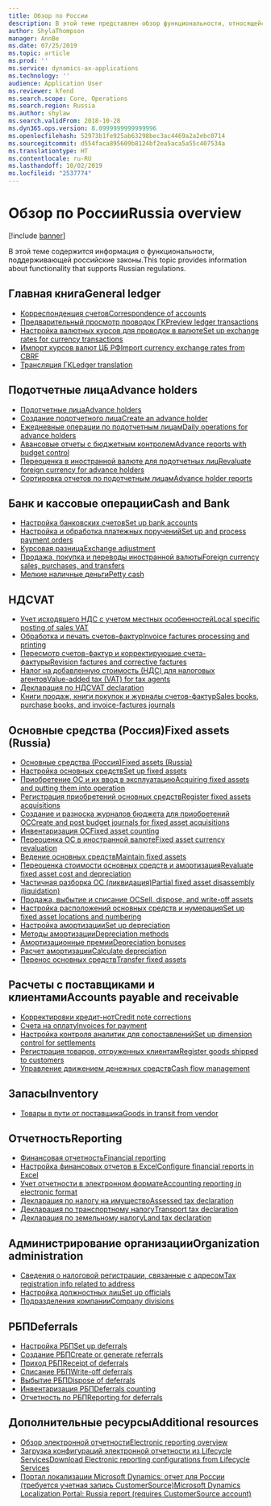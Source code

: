 ```yaml
---
title: Обзор по России
description: В этой теме представлен обзор функциональности, относящейся к России.
author: ShylaThompson
manager: AnnBe
ms.date: 07/25/2019
ms.topic: article
ms.prod: ''
ms.service: dynamics-ax-applications
ms.technology: ''
audience: Application User
ms.reviewer: kfend
ms.search.scope: Core, Operations
ms.search.region: Russia
ms.author: shylaw
ms.search.validFrom: 2018-10-28
ms.dyn365.ops.version: 8.0999999999999996
ms.openlocfilehash: 52973b1fe925ab63298bec3ac4469a2a2ebc0714
ms.sourcegitcommit: d554faca895609b8124bf2ea5aca5a55c407534a
ms.translationtype: HT
ms.contentlocale: ru-RU
ms.lasthandoff: 10/02/2019
ms.locfileid: "2537774"
---
```

# <a name="russia-overview"></a><span data-ttu-id="3eee7-103">Обзор по России</span><span class="sxs-lookup"><span data-stu-id="3eee7-103">Russia overview</span></span>

[!include [banner](../includes/banner.md)]

<span data-ttu-id="3eee7-104">В этой теме содержится информация о функциональности, поддерживающей российские законы.</span><span class="sxs-lookup"><span data-stu-id="3eee7-104">This topic provides information about functionality that supports Russian regulations.</span></span> 

## <a name="general-ledger"></a><span data-ttu-id="3eee7-105">Главная книга</span><span class="sxs-lookup"><span data-stu-id="3eee7-105">General ledger</span></span>

- [<span data-ttu-id="3eee7-106">Корреспонденция счетов</span><span class="sxs-lookup"><span data-stu-id="3eee7-106">Correspondence of accounts</span></span>](rus-correspondence-accounts.md)
- [<span data-ttu-id="3eee7-107">Предварительный просмотр проводок ГК</span><span class="sxs-lookup"><span data-stu-id="3eee7-107">Preview ledger transactions</span></span>](rus-ledger-transactions-preview.md)
- [<span data-ttu-id="3eee7-108">Настройка валютных курсов для проводок в валюте</span><span class="sxs-lookup"><span data-stu-id="3eee7-108">Set up exchange rates for currency transactions</span></span>](rus-exchange-difference.md)
- [<span data-ttu-id="3eee7-109">Импорт курсов валют ЦБ РФ</span><span class="sxs-lookup"><span data-stu-id="3eee7-109">Import currency exchange rates from CBRF</span></span>](../general-ledger/import-currency-exchange-rates.md)
- [<span data-ttu-id="3eee7-110">Трансляция ГК</span><span class="sxs-lookup"><span data-stu-id="3eee7-110">Ledger translation</span></span>](rus-ledger-translation-procedure.md)

## <a name="advance-holders"></a><span data-ttu-id="3eee7-111">Подотчетные лица</span><span class="sxs-lookup"><span data-stu-id="3eee7-111">Advance holders</span></span>

- [<span data-ttu-id="3eee7-112">Подотчетные лица</span><span class="sxs-lookup"><span data-stu-id="3eee7-112">Advance holders</span></span>](rus-advance-holders.md)
- [<span data-ttu-id="3eee7-113">Создание подотчетного лица</span><span class="sxs-lookup"><span data-stu-id="3eee7-113">Create an advance holder</span></span>](emea-advance-holders.md#create-an-advance-holder)
- [<span data-ttu-id="3eee7-114">Ежедневные операции по подотчетным лицам</span><span class="sxs-lookup"><span data-stu-id="3eee7-114">Daily operations for advance holders</span></span>](rus-advance-holders-daily-operations.md)
- [<span data-ttu-id="3eee7-115">Авансовые отчеты с бюджетным контролем</span><span class="sxs-lookup"><span data-stu-id="3eee7-115">Advance reports with budget control</span></span>](rus-advance-holders-reports-dailyops.md)
- [<span data-ttu-id="3eee7-116">Переоценка в иностранной валюте для подотчетных лиц</span><span class="sxs-lookup"><span data-stu-id="3eee7-116">Revaluate foreign currency for advance holders</span></span>](rus-advance-adjustment-parameters.md)
- [<span data-ttu-id="3eee7-117">Сортировка отчетов по подотчетным лицам</span><span class="sxs-lookup"><span data-stu-id="3eee7-117">Advance holder reports</span></span>](rus-local-management-reports-primary-forms.md)

## <a name="cash-and-bank"></a><span data-ttu-id="3eee7-118">Банк и кассовые операции</span><span class="sxs-lookup"><span data-stu-id="3eee7-118">Cash and Bank</span></span>

- [<span data-ttu-id="3eee7-119">Настройка банковских счетов</span><span class="sxs-lookup"><span data-stu-id="3eee7-119">Set up bank accounts</span></span>](rus-local-settings-requisites-bank-module.md)
- [<span data-ttu-id="3eee7-120">Настройка и обработка платежных поручений</span><span class="sxs-lookup"><span data-stu-id="3eee7-120">Set up and process payment orders</span></span>](rus-payment-order-settings-processing.md)
- [<span data-ttu-id="3eee7-121">Курсовая разница</span><span class="sxs-lookup"><span data-stu-id="3eee7-121">Exchange adjustment</span></span>](rus-exchange-adjustment.md)
- [<span data-ttu-id="3eee7-122">Продажа, покупка и переводы иностранной валюты</span><span class="sxs-lookup"><span data-stu-id="3eee7-122">Foreign currency sales, purchases, and transfers</span></span>](/rus-currency-sale-purchase.md)
- [<span data-ttu-id="3eee7-123">Мелкие наличные деньги</span><span class="sxs-lookup"><span data-stu-id="3eee7-123">Petty cash</span></span>](emea-petty-cash.md)

## <a name="vat"></a><span data-ttu-id="3eee7-124">НДС</span><span class="sxs-lookup"><span data-stu-id="3eee7-124">VAT</span></span>

- [<span data-ttu-id="3eee7-125">Учет исходящего НДС с учетом местных особенностей</span><span class="sxs-lookup"><span data-stu-id="3eee7-125">Local specific posting of sales VAT</span></span>](rus-local-specific-posting-sales-vat.md)
- [<span data-ttu-id="3eee7-126">Обработка и печать счетов-фактур</span><span class="sxs-lookup"><span data-stu-id="3eee7-126">Invoice factures processing and printing</span></span>](rus-invoice-facture-process-print.md)
- [<span data-ttu-id="3eee7-127">Пересмотр счетов-фактур и корректирующие счета-фактуры</span><span class="sxs-lookup"><span data-stu-id="3eee7-127">Revision factures and corrective factures</span></span>](rus-revise-invoice-facture.md)
- [<span data-ttu-id="3eee7-128">Налог на добавленную стоимость (НДС) для налоговых агентов</span><span class="sxs-lookup"><span data-stu-id="3eee7-128">Value-added tax (VAT) for tax agents</span></span>](rus-tax-agent.md)
- [<span data-ttu-id="3eee7-129">Декларация по НДС</span><span class="sxs-lookup"><span data-stu-id="3eee7-129">VAT declaration</span></span>](rus-VAT-declaration.md)
- [<span data-ttu-id="3eee7-130">Книги продаж, книги покупок и журналы счетов-фактур</span><span class="sxs-lookup"><span data-stu-id="3eee7-130">Sales books, purchase books, and invoice-factures journals</span></span>](rus-sales-books-purchase-books.md)

## <a name="fixed-assets-russia"></a><span data-ttu-id="3eee7-131">Основные средства (Россия)</span><span class="sxs-lookup"><span data-stu-id="3eee7-131">Fixed assets (Russia)</span></span>
- [<span data-ttu-id="3eee7-132">Основные средства (Россия)</span><span class="sxs-lookup"><span data-stu-id="3eee7-132">Fixed assets (Russia)</span></span>](rus-fixed-assets.md)
- [<span data-ttu-id="3eee7-133">Настройка основных средств</span><span class="sxs-lookup"><span data-stu-id="3eee7-133">Set up fixed assets</span></span>](rus-set-up-fixed-assets.md)
- [<span data-ttu-id="3eee7-134">Приобретение ОС и их ввод в эксплуатацию</span><span class="sxs-lookup"><span data-stu-id="3eee7-134">Acquiring fixed assets and putting them into operation</span></span>](rus-fixed-asset-acquisition.md)
- [<span data-ttu-id="3eee7-135">Регистрация приобретений основных средств</span><span class="sxs-lookup"><span data-stu-id="3eee7-135">Register fixed assets acquisitions</span></span>](rus-register-acquisition.md)
- [<span data-ttu-id="3eee7-136">Создание и разноска журналов бюджета для приобретений ОС</span><span class="sxs-lookup"><span data-stu-id="3eee7-136">Create and post budget journals for fixed asset acquisitions</span></span>](rus-post-budget-fixed-asset-acquisition.md)
- [<span data-ttu-id="3eee7-137">Инвентаризация ОС</span><span class="sxs-lookup"><span data-stu-id="3eee7-137">Fixed asset counting</span></span>](rus-fixed-assets-counting.md)
- [<span data-ttu-id="3eee7-138">Переоценка ОС в иностранной валюте</span><span class="sxs-lookup"><span data-stu-id="3eee7-138">Fixed asset currency revaluation</span></span>](rus-fixed-asset-currency-revaluation.md)
- [<span data-ttu-id="3eee7-139">Ведение основных средств</span><span class="sxs-lookup"><span data-stu-id="3eee7-139">Maintain fixed assets</span></span>](rus-maintain-fixed-assets.md)
- [<span data-ttu-id="3eee7-140">Переоценка стоимости основных средств и амортизация</span><span class="sxs-lookup"><span data-stu-id="3eee7-140">Revaluate fixed asset cost and depreciation</span></span>](rus-fixed-assets-revaluation.md)
- [<span data-ttu-id="3eee7-141">Частичная разборка ОС (ликвидация)</span><span class="sxs-lookup"><span data-stu-id="3eee7-141">Partial fixed asset disassembly (liquidation)</span></span>](rus-fixed-assets-disassembly.md)
- [<span data-ttu-id="3eee7-142">Продажа, выбытие и списание ОС</span><span class="sxs-lookup"><span data-stu-id="3eee7-142">Sell, dispose, and write-off assets</span></span>](rus-sell-dispose-write-off-fixed-assets.md)
- [<span data-ttu-id="3eee7-143">Настройка расположений основных средств и нумерация</span><span class="sxs-lookup"><span data-stu-id="3eee7-143">Set up fixed asset locations and numbering</span></span>](rus-fixed-assets-locations-numbering.md)
- [<span data-ttu-id="3eee7-144">Настройка амортизации</span><span class="sxs-lookup"><span data-stu-id="3eee7-144">Set up depreciation</span></span>](rus-depreciation-setup.md)
- [<span data-ttu-id="3eee7-145">Методы амортизации</span><span class="sxs-lookup"><span data-stu-id="3eee7-145">Depreciation methods</span></span>](rus-depreciation-methods.md)
- [<span data-ttu-id="3eee7-146">Амортизационные премии</span><span class="sxs-lookup"><span data-stu-id="3eee7-146">Depreciation bonuses</span></span>](rus-bonus-depreciation.md)
- [<span data-ttu-id="3eee7-147">Расчет амортизации</span><span class="sxs-lookup"><span data-stu-id="3eee7-147">Calculate depreciation</span></span>](rus-depreciation-calculation.md)
- [<span data-ttu-id="3eee7-148">Перенос основных средств</span><span class="sxs-lookup"><span data-stu-id="3eee7-148">Transfer fixed assets</span></span>](rus-fixed-asset-transfer.md)

## <a name="accounts-payable-and-receivable"></a><span data-ttu-id="3eee7-149">Расчеты с поставщиками и клиентами</span><span class="sxs-lookup"><span data-stu-id="3eee7-149">Accounts payable and receivable</span></span>
- [<span data-ttu-id="3eee7-150">Корректировки кредит-нот</span><span class="sxs-lookup"><span data-stu-id="3eee7-150">Credit note corrections</span></span>](rus-credit-note-correction.md)
- [<span data-ttu-id="3eee7-151">Счета на оплату</span><span class="sxs-lookup"><span data-stu-id="3eee7-151">Invoices for payment</span></span>](rus-invoice-payment.md)
- [<span data-ttu-id="3eee7-152">Настройка контроля аналитик для сопоставлений</span><span class="sxs-lookup"><span data-stu-id="3eee7-152">Set up dimension control for settlements</span></span>](rus-transactions-settlement-date.md)
- [<span data-ttu-id="3eee7-153">Регистрация товаров, отгруженных клиентам</span><span class="sxs-lookup"><span data-stu-id="3eee7-153">Register goods shipped to customers</span></span>](../../supply-chain/localizations/rus-goods-transit-postponed.md)
- [<span data-ttu-id="3eee7-154">Управление движением денежных средств</span><span class="sxs-lookup"><span data-stu-id="3eee7-154">Cash flow management</span></span>](rus-cash-flow.md)

## <a name="inventory"></a><span data-ttu-id="3eee7-155">Запасы</span><span class="sxs-lookup"><span data-stu-id="3eee7-155">Inventory</span></span>
- [<span data-ttu-id="3eee7-156">Товары в пути от поставщика</span><span class="sxs-lookup"><span data-stu-id="3eee7-156">Goods in transit from vendor</span></span>](rus-goods-transit-vendor.md)

## <a name="reporting"></a><span data-ttu-id="3eee7-157">Отчетность</span><span class="sxs-lookup"><span data-stu-id="3eee7-157">Reporting</span></span>

- [<span data-ttu-id="3eee7-158">Финансовая отчетность</span><span class="sxs-lookup"><span data-stu-id="3eee7-158">Financial reporting</span></span>](rus-financial-reports.md)
- [<span data-ttu-id="3eee7-159">Настройка финансовых отчетов в Excel</span><span class="sxs-lookup"><span data-stu-id="3eee7-159">Configure financial reports in Excel</span></span>](rus-excel-financial-report.md)
- [<span data-ttu-id="3eee7-160">Учет отчетности в электронном формате</span><span class="sxs-lookup"><span data-stu-id="3eee7-160">Accounting reporting in electronic format</span></span>](rus-accounting-reporting.md)
- [<span data-ttu-id="3eee7-161">Декларация по налогу на имущество</span><span class="sxs-lookup"><span data-stu-id="3eee7-161">Assessed tax declaration</span></span>](rus-assessed-tax-declaration.md)
- [<span data-ttu-id="3eee7-162">Декларация по транспортному налогу</span><span class="sxs-lookup"><span data-stu-id="3eee7-162">Transport tax declaration</span></span>](rus-transport-tax-declaration.md)
- [<span data-ttu-id="3eee7-163">Декларация по земельному налогу</span><span class="sxs-lookup"><span data-stu-id="3eee7-163">Land tax declaration</span></span>](rus-land-tax-declaration.md)

## <a name="organization-administration"></a><span data-ttu-id="3eee7-164">Администрирование организации</span><span class="sxs-lookup"><span data-stu-id="3eee7-164">Organization administration</span></span>

- [<span data-ttu-id="3eee7-165">Сведения о налоговой регистрации, связанные с адресом</span><span class="sxs-lookup"><span data-stu-id="3eee7-165">Tax registration info related to address</span></span>](emea-registration-ids.md)
- [<span data-ttu-id="3eee7-166">Настройка должностных лиц</span><span class="sxs-lookup"><span data-stu-id="3eee7-166">Set up officials</span></span>](rus-officials.md)
- [<span data-ttu-id="3eee7-167">Подразделения компании</span><span class="sxs-lookup"><span data-stu-id="3eee7-167">Company divisions</span></span>](rus-company-divisions.md)

## <a name="deferrals"></a><span data-ttu-id="3eee7-168">РБП</span><span class="sxs-lookup"><span data-stu-id="3eee7-168">Deferrals</span></span>

- [<span data-ttu-id="3eee7-169">Настройка РБП</span><span class="sxs-lookup"><span data-stu-id="3eee7-169">Set up deferrals</span></span>](rus-set-up-deferrals.md)
- [<span data-ttu-id="3eee7-170">Создание РБП</span><span class="sxs-lookup"><span data-stu-id="3eee7-170">Create or generate referrals</span></span>](rus-create-generate-deferrals.md)
- [<span data-ttu-id="3eee7-171">Приход РБП</span><span class="sxs-lookup"><span data-stu-id="3eee7-171">Receipt of deferrals</span></span>](rus-deferral-transactions.md)
- [<span data-ttu-id="3eee7-172">Списание РБП</span><span class="sxs-lookup"><span data-stu-id="3eee7-172">Write-off deferrals</span></span>](rus-write-off-deferral.md)
- [<span data-ttu-id="3eee7-173">Выбытие РБП</span><span class="sxs-lookup"><span data-stu-id="3eee7-173">Dispose of deferrals</span></span>](rus-dispose-deferrals.md)
- [<span data-ttu-id="3eee7-174">Инвентаризация РБП</span><span class="sxs-lookup"><span data-stu-id="3eee7-174">Deferrals counting</span></span>](rus-counting-deferrals.md)
- [<span data-ttu-id="3eee7-175">Отчетность по РБП</span><span class="sxs-lookup"><span data-stu-id="3eee7-175">Reporting for deferrals</span></span>](rus-reporting-deferrals.md)

## <a name="additional-resources"></a><span data-ttu-id="3eee7-176">Дополнительные ресурсы</span><span class="sxs-lookup"><span data-stu-id="3eee7-176">Additional resources</span></span>

- [<span data-ttu-id="3eee7-177">Обзор электронной отчетности</span><span class="sxs-lookup"><span data-stu-id="3eee7-177">Electronic reporting overview</span></span>](../../dev-itpro/analytics/general-electronic-reporting.md)
- [<span data-ttu-id="3eee7-178">Загрузка конфигураций электронной отчетности из Lifecycle Services</span><span class="sxs-lookup"><span data-stu-id="3eee7-178">Download Electronic reporting configurations from Lifecycle Services</span></span>](../../dev-itpro/analytics/download-electronic-reporting-configuration-lcs.md)
- [<span data-ttu-id="3eee7-179">Портал локализации Microsoft Dynamics: отчет для России (требуется учетная запись CustomerSource)</span><span class="sxs-lookup"><span data-stu-id="3eee7-179">Microsoft Dynamics Localization Portal: Russia report (requires CustomerSource account)</span></span>](https://mbs.microsoft.com/files/customer/AX/Support/supportnews/RussianFederation.html)




